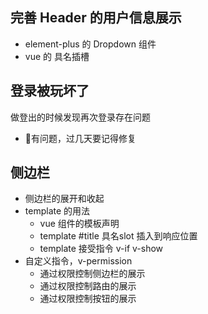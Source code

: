 ## 完善 Header 的用户信息展示

- element-plus 的 Dropdown 组件
- vue 的 具名插槽

## 登录被玩坏了

做登出的时候发现再次登录存在问题
- 🍍有问题，过几天要记得修复

## 侧边栏

- 侧边栏的展开和收起
- template 的用法
    - vue 组件的模板声明
    - template #title 具名slot 插入到响应位置
    - template 接受指令 v-if v-show
- 自定义指令，v-permission
    - 通过权限控制侧边栏的展示
    - 通过权限控制路由的展示
    - 通过权限控制按钮的展示
